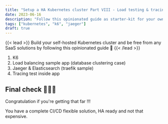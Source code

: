 ```yaml
---
title: "Setup a HA Kubernetes cluster Part VIII - Load testing & tracing"
date: 2023-06-16
description: "Follow this opinionated guide as starter-kit for your own Kubernetes platform..."
tags: ["kubernetes", "k6", "jaeger"]
draft: true
---
```


{{< lead >}}
Build your self-hosted Kubernetes cluster and be free from any SaaS solutions by following this opinionated guide 🎉
{{< /lead >}}

1. K6
2. Load balancing sample app (database clustering case)
3. Jaeger & Elasticsearch (traefik sample)
4. Tracing test inside app

## Final check 🎊🏁🎊

Congratulation if you're getting that far !!!

You have a complete CI/CD flexible solution, HA ready and not that expensive.
